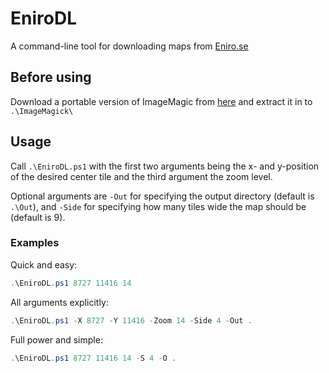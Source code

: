 # EniroDL

A command-line tool for downloading maps from [Eniro.se](https://eniro.se/)

## Before using

Download a portable version of ImageMagic from [here](https://imagemagick.org/script/download.php)
and extract it in to `.\ImageMagick\`

## Usage

Call `.\EniroDL.ps1` with the first two arguments being the x- and y-position of
the desired center tile and the third argument the zoom level.

Optional arguments are `-Out` for specifying the output directory (default is
`.\Out`), and `-Side` for specifying how many tiles wide the map should be
(default is 9).

### Examples

Quick and easy:
```PowerShell
.\EniroDL.ps1 8727 11416 14
```

All arguments explicitly:
```PowerShell
.\EniroDL.ps1 -X 8727 -Y 11416 -Zoom 14 -Side 4 -Out .
```

Full power and simple:
```PowerShell
.\EniroDL.ps1 8727 11416 14 -S 4 -O .
```